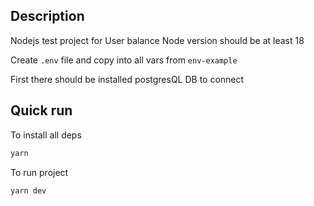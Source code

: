 ## Description <!-- omit in toc -->

Nodejs test project for User balance
Node version should be at least 18

Create `.env` file and copy into all vars from `env-example`

First there should be installed postgresQL DB to connect

## Quick run

To install all deps

```bash
yarn
```

To run project

```bash
yarn dev
```
